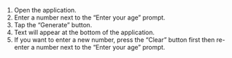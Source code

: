 1)	Open the application.
2)	Enter a number next to the “Enter your age” prompt.
3)	Tap the “Generate” button.
4)	Text will appear at the bottom of the application.
5)	If you want to enter a new number, press the “Clear” button first then re-enter a number next to the “Enter your age” prompt.
